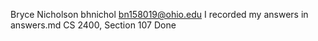 Bryce Nicholson
bhnichol
bn158019@ohio.edu
I recorded my answers in answers.md
CS 2400, Section 107
Done
